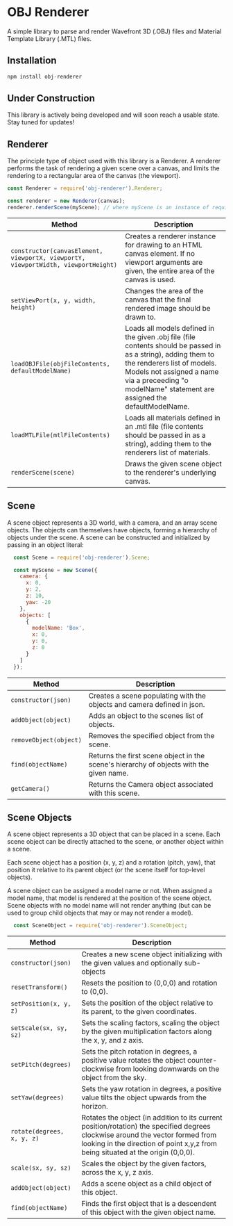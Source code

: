 # OBJ Renderer

A simple library to parse and render Wavefront 3D (.OBJ) files
and Material Template Library (.MTL) files.

## Installation

```javascript
npm install obj-renderer
```

## Under Construction
This library is actively being developed and will soon reach
a usable state. Stay tuned for updates!

## Renderer
The principle type of object used with this library is a Renderer. A renderer performs the task of
rendering a given scene over a canvas, and limits the rendering to a rectangular area of the canvas
(the viewport).

```javascript
const Renderer = require('obj-renderer').Renderer;

const renderer = new Renderer(canvas);
renderer.renderScene(myScene); // where myScene is an instance of require('obj-renderer').Scene
```

| Method | Description |
| --- | --- |
| `constructor(canvasElement, viewportX, viewportY, viewportWidth, viewportHeight)` | Creates a renderer instance for drawing to an HTML canvas element. If no viewport arguments are given, the entire area of the canvas is used. |
| `setViewPort(x, y, width, height)` | Changes the area of the canvas that the final rendered image should be drawn to. |
| `loadOBJFile(objFileContents, defaultModelName)` | Loads all models defined in the given .obj file (file contents should be passed in as a string), adding them to the renderers list of models. Models not assigned a name via a preceeding "o modelName" statement are assigned the defaultModelName. |
| `loadMTLFile(mtlFileContents)` | Loads all materials defined in an .mtl file (file contents should be passed in as a string), adding them to the renderers list of materials.
| `renderScene(scene)` | Draws the given scene object to the renderer's underlying canvas. |


## Scene
A scene object represents a 3D world, with a camera, and an array scene objects.
The objects can themselves have objects, forming a hierarchy of objects under the scene.
A scene can be constructed and initialized by passing in an object literal:

```javascript
  const Scene = require('obj-renderer').Scene;

  const myScene = new Scene({
    camera: {
      x: 0,
      y: 2,
      z: 10,
      yaw: -20
    },
    objects: [
      { 
        modelName: 'Box',
        x: 0,
        y: 0,
        z: 0
      }
    ]
  });
```

| Method | Description |
| --- | --- |
| `constructor(json)` | Creates a scene populating with the objects and camera defined in json. |
| `addObject(object)` | Adds an object to the scenes list of objects. |
| `removeObject(object)` | Removes the specified object from the scene. |
| `find(objectName)` | Returns the first scene object in the scene's hierarchy of objects with the given name. |
| `getCamera()` | Returns the Camera object associated with this scene. |


## Scene Objects
A scene object represents a 3D object that can be placed in a scene.
Each scene object can be directly attached to the scene, or another object within a scene.

Each scene object has a position (x, y, z) and a rotation (pitch, yaw), that position it relative
to its parent object (or the scene itself for top-level objects).

A scene object can be assigned a model name or not.
When assigned a model name, that model is rendered at the position of the scene object.
Scene objects with no model name will not render anything (but can be used to group child objects
that may or may not render a model).

```javascript
  const SceneObject = require('obj-renderer').SceneObject;

```

| Method | Description |
| --- | --- |
| `constructor(json)` | Creates a new scene object initializing with the given values and optionally sub-objects |
| `resetTransform()` | Resets the position to (0,0,0) and rotation to (0,0). |
| `setPosition(x, y, z)` | Sets the position of the object relative to its parent, to the given coordinates. |
| `setScale(sx, sy, sz)` | Sets the scaling factors, scaling the object by the given multiplication factors along the x, y, and z axis. |
| `setPitch(degrees)` | Sets the pitch rotation in degrees, a positive value rotates the object counter-clockwise from looking downwards on the object from the sky. |
| `setYaw(degrees)` | Sets the yaw rotation in degrees, a positive value tilts the object upwards from the horizon. |
| `rotate(degrees, x, y, z)` | Rotates the object (in addition to its current position/rotation) the specified degrees clockwise around the vector formed from looking in the direction of point x,y,z from being situated at the origin (0,0,0). |
| `scale(sx, sy, sz)` | Scales the object by the given factors, across the x, y, z axis. |
| `addObject(object)` | Adds a scene object as a child object of this object. |
| `find(objectName)` | Finds the first object that is a descendent of this object with the given object name. |
